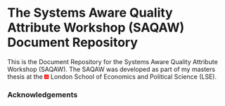 # The Systems Aware Quality Attribute Workshop (SAQAW) Document Repository
This is the Document Repository for the Systems Aware Quality Attribute Workshop (SAQAW). The SAQAW was developed as part of my masters thesis at the [<img alt="alt_text" width="10px" src="LSELogo.jpg" />](https://www.lse.ac.uk/) London School of Economics and Political Science (LSE).


### Acknowledgements